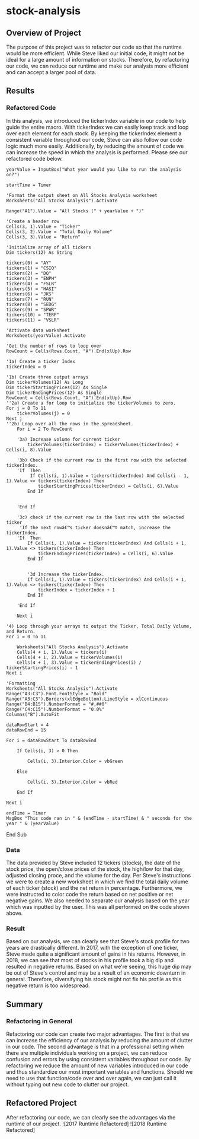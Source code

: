 # stock-analysis
## Overview of Project
The purpose of this project was to refactor our code so that the runtime would be more efficient. While Steve liked our initial code, it might not be ideal for a large amount of information on stocks. Therefore, by refactoring our code, we can reduce our runtime and make our analysis more efficient and can accept a larger pool of data. 
## Results
### Refactored Code
In this analysis, we introduced the tickerIndex variable in our code to help guide the entire macro. With tickerIndex we can easily keep track and loop over each element for each stock. By keeping the tickerIndex element a consistent variable throughout our code, Steve can also follow our code logic much more easily. Additionally, by reducing the amount of code we can increase the speed in which the analysis is performed. Please see our refactored code below. 

    yearValue = InputBox("What year would you like to run the analysis on?")

    startTime = Timer
    
    'Format the output sheet on All Stocks Analysis worksheet
    Worksheets("All Stocks Analysis").Activate
    
    Range("A1").Value = "All Stocks (" + yearValue + ")"
    
    'Create a header row
    Cells(3, 1).Value = "Ticker"
    Cells(3, 2).Value = "Total Daily Volume"
    Cells(3, 3).Value = "Return"

    'Initialize array of all tickers
    Dim tickers(12) As String
    
    tickers(0) = "AY"
    tickers(1) = "CSIQ"
    tickers(2) = "DQ"
    tickers(3) = "ENPH"
    tickers(4) = "FSLR"
    tickers(5) = "HASI"
    tickers(6) = "JKS"
    tickers(7) = "RUN"
    tickers(8) = "SEDG"
    tickers(9) = "SPWR"
    tickers(10) = "TERP"
    tickers(11) = "VSLR"
    
    'Activate data worksheet
    Worksheets(yearValue).Activate
    
    'Get the number of rows to loop over
    RowCount = Cells(Rows.Count, "A").End(xlUp).Row
    
    '1a) Create a ticker Index
    tickerIndex = 0

    '1b) Create three output arrays
    Dim tickerVolumes(12) As Long
    Dim tickerStartingPrices(12) As Single
    Dim tickerEndingPrices(12) As Single
    RowCount = Cells(Rows.Count, "A").End(xlUp).Row
    ''2a) Create a for loop to initialize the tickerVolumes to zero.
    For j = 0 To 11
        tickerVolumes(j) = 0
    Next j
    ''2b) Loop over all the rows in the spreadsheet.
        For i = 2 To RowCount
    
        '3a) Increase volume for current ticker
            tickerVolumes(tickerIndex) = tickerVolumes(tickerIndex) + Cells(i, 8).Value
        
        '3b) Check if the current row is the first row with the selected tickerIndex.
        'If  Then
             If Cells(i, 1).Value = tickers(tickerIndex) And Cells(i - 1, 1).Value <> tickers(tickerIndex) Then
                tickerStartingPrices(tickerIndex) = Cells(i, 6).Value
            End If
            
            
        'End If
        
        '3c) check if the current row is the last row with the selected ticker
         'If the next rowâ€™s ticker doesnâ€™t match, increase the tickerIndex.
        'If  Then
            If Cells(i, 1).Value = tickers(tickerIndex) And Cells(i + 1, 1).Value <> tickers(tickerIndex) Then
                tickerEndingPrices(tickerIndex) = Cells(i, 6).Value
            End If
            

            '3d Increase the tickerIndex.
            If Cells(i, 1).Value = tickers(tickerIndex) And Cells(i + 1, 1).Value <> tickers(tickerIndex) Then
                tickerIndex = tickerIndex + 1
            End If
            
        'End If
    
        Next i
   
    '4) Loop through your arrays to output the Ticker, Total Daily Volume, and Return.
    For i = 0 To 11
        
        Worksheets("All Stocks Analysis").Activate
        Cells(4 + i, 1).Value = tickers(i)
        Cells(4 + i, 2).Value = tickerVolumes(i)
        Cells(4 + i, 3).Value = tickerEndingPrices(i) / tickerStartingPrices(i) - 1
    Next i
    
    'Formatting
    Worksheets("All Stocks Analysis").Activate
    Range("A3:C3").Font.FontStyle = "Bold"
    Range("A3:C3").Borders(xlEdgeBottom).LineStyle = xlContinuous
    Range("B4:B15").NumberFormat = "#,##0"
    Range("C4:C15").NumberFormat = "0.0%"
    Columns("B").AutoFit

    dataRowStart = 4
    dataRowEnd = 15

    For i = dataRowStart To dataRowEnd
        
        If Cells(i, 3) > 0 Then
            
            Cells(i, 3).Interior.Color = vbGreen
            
        Else
        
            Cells(i, 3).Interior.Color = vbRed
            
        End If
        
    Next i
 
    endTime = Timer
    MsgBox "This code ran in " & (endTime - startTime) & " seconds for the year " & (yearValue)

End Sub
### Data
The data provided by Steve included 12 tickers (stocks), the date of the stock price, the open/close prices of the stock, the high/low for that day, adjusted closing proce, and the volume for the day. Per Steve's instructions we were to create a new worksheet in which we find the total daily volume of each ticker (stock) and the net return in percentage. Furthermore, we were instructed to color code the return based on net positive or net negative gains. We also needed to separate our analysis based on the year which was inputted by the user. This was all performed on the code shown above. 

### Result
Based on our analysis, we can clearly see that Steve's stock profile for two years are drastically different. In 2017, with the exception of one ticker, Steve made quite a significant amount of gains in his returns. However, in 2018, we can see that most of stocks in his profile took a big dip and resulted in negative returns. Based on what we're seeing, this huge dip may be out of Steve's control and may be a result of an economic downturn in general. Therefore, diversifying his stock might not fix his profile as this negative return is too widespread. 

## Summary
### Refactoring in General
Refactoring our code can create two major advantages. The first is that we can increase the efficiency of our analysis by reducing the amount of clutter in our code. The second advantage is that in a professional setting when there are multiple individuals working on a project, we can reduce confusion and errors by using consistent variables throughout our code. By refactoring we reduce the amount of new variables introduced in our code and thus standardize our most important variables and functions. Should we need to use that function/code over and over again, we can just call it without typing out new code to clutter our project. 

## Refactored Project
After refactoring our code, we can clearly see the advantages via the runtime of our project. 
![2017 Runtime Refactored]
![2018 Runtime Refactored]

